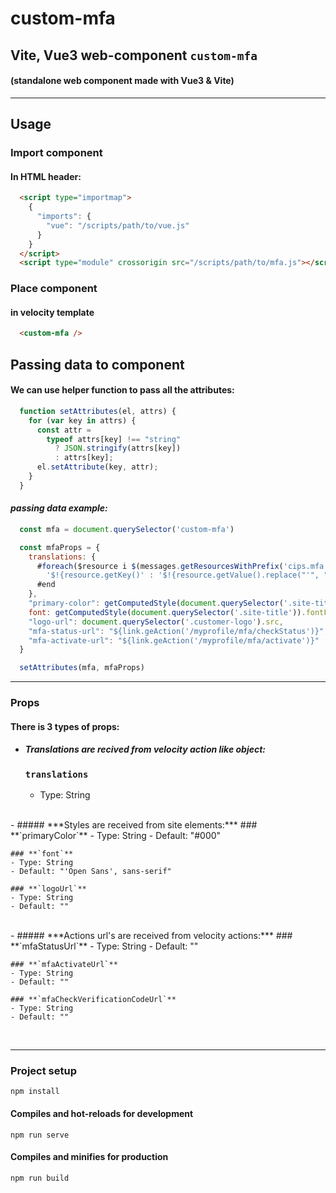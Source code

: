 # custom-mfa

## Vite, Vue3 web-component `custom-mfa`
#### (standalone web component made with Vue3 & Vite)

<hr>

## Usage
### Import component
#### In HTML header:
```html
  <script type="importmap">
    {
      "imports": {
        "vue": "/scripts/path/to/vue.js"
      }
    }
  </script>
  <script type="module" crossorigin src="/scripts/path/to/mfa.js"></script>

```

### Place component
#### in velocity template
```html
  <custom-mfa />
```
## Passing data to component
#### We can use helper function to pass all the attributes:
```js
  function setAttributes(el, attrs) {
    for (var key in attrs) {
      const attr =
        typeof attrs[key] !== "string"
          ? JSON.stringify(attrs[key])
          : attrs[key];
      el.setAttribute(key, attr);
    }
  }
```
#### *passing data example:*
```js
  const mfa = document.querySelector('custom-mfa')

  const mfaProps = {
    translations: {
      #foreach($resource i $(messages.getResourcesWithPrefix('cips.mfa')))
        '$!{resource.getKey()' : '$!{resource.getValue().replace("'", "")}',
      #end
    },
    "primary-color": getComputedStyle(document.querySelector('.site-title')).color,
    font: getComputedStyle(document.querySelector('.site-title')).fontFamily,
    "logo-url": document.querySelector('.customer-logo').src,
    "mfa-status-url": "${link.geAction('/myprofile/mfa/checkStatus')}",
    "mfa-activate-url": "${link.geAction('/myprofile/mfa/activate')}"
  }

  setAttributes(mfa, mfaProps)
```
<hr>


### Props
####   There is 3 types of props:

- ##### ***Translations are recived from velocity action like object:***
    ### **`translations`**
    - Type: String

<br/>
- ##### ***Styles are received from site elements:***
    ### **`primaryColor`**
    - Type: String
    - Default: "#000"

    ### **`font`**
    - Type: String
    - Default: "'Open Sans', sans-serif"

    ### **`logoUrl`**
    - Type: String
    - Default: ""

<br/>
- ##### ***Actions url's are received from velocity actions:***
    ### **`mfaStatusUrl`**
    - Type: String
    - Default: ""

    ### **`mfaActivateUrl`**
    - Type: String
    - Default: ""

    ### **`mfaCheckVerificationCodeUrl`**
    - Type: String
    - Default: ""

<br/>
<hr>

### Project setup
```
npm install
```

#### Compiles and hot-reloads for development
```
npm run serve
```

#### Compiles and minifies for production
```
npm run build
```

